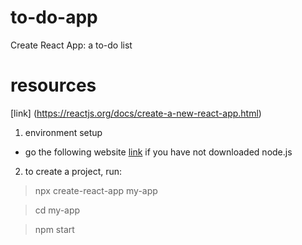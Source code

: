 # to-do-app
Create React App: a to-do list



# resources
[link] (https://reactjs.org/docs/create-a-new-react-app.html) 
1.  environment setup
* go the following website [link](https://nodejs.org/en/) if you have not downloaded node.js
2. to create a project, run: 
>npx create-react-app my-app

>cd my-app

>npm start
